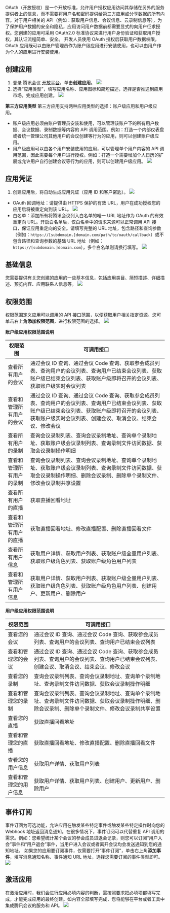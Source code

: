 OAuth（开放授权）是一个开放标准，允许用户授权应用访问其存储在另外的服务提供者上的信息，而不需要将用户名和密码提供给第三方应用或分享数据的所有内容。对于用户相关的 API（例如：获取用户信息、会议信息、云录制信息等），为了保护用户数据的安全和隐私，应用访问用户数据前都需要显式的向用户征求授权。您创建的应用可采用 OAuth2.0 标准协议来进行用户身份验证和获取用户授权，其认证流程简单、安全。
开发人员使用 OAuth 授权后获取用户数据权限，OAuth 应用既可以由账户管理员作为账户级应用进行安装使用，也可以由用户作为个人的应用进行安装使用。


## 创建应用
1. 登录 腾讯会议 [开放平台](https://meeting.tencent.com/open-api.html)，单击**创建应用**。
![](https://main.qcloudimg.com/raw/2f3e024248988a4f499ada81dfec0e8e.png)
2. 选择“应用类型”，填写应用名称、应用图标和简短描述，选择是否推送到应用市场，完成应用创建。
![](https://main.qcloudimg.com/raw/999db79f7e1cda5b53b5e33308f97efe.png)


**第三方应用类型**
第三方应用支持两种应用类型的选择：账户级应用和用户级应用。
- 账户级应用必须由账户管理员安装和使用，可以管理该账户下的所有用户数据、会议数据、录制数据等内容的 API 调用范围。例如：打造一个内部仪表盘或者统一管理公司其他用户的会议创建等行为的应用，则可以创建账户级应用。
- 用户级应用可以由各个用户安装使用的应用，可以管理单个用户内容的 API 调用范围，因此需要每个用户进行授权。例如：打造一个需要增加个人日历的扩展或允许用户自行创建会议等行为的应用，则可以创建用户级应用。
![](https://main.qcloudimg.com/raw/849ed40c275ec448a077f46ce246c596.png)


## 应用凭证
1. 创建应用后，将自动生成应用凭证（应用 ID 和客户密匙）。
![](https://main.qcloudimg.com/raw/4453aa69a16fc075b11c5321f4c0bef5.png)
 - OAuth 回调地址：请提供由 HTTPS 保护的有效 URL，用户在成功授权您的应用后将被重定向到该 URL。
![](https://main.qcloudimg.com/raw/0a918db75fd9eea990ed2fec515f8a2a.png)
 - 白名单：添加所有将腾讯会议列入白名单的唯一 URL 地址作为 OAuth 的有效重定向 URL。开启白名单后，仅白名单中的请求来源可以正常调用 API 接口，保证应用重定向的安全。请填写完整的 URL 地址，包含路径和查询参数（例如：`https://[subdomain.]domain.com/path/to/oauth/callback`）或不包含路径和查询参数的基础 URL 地址（例如：`https://[subdomain.]domain.com`），多个白名单则请换行填写。
![](https://main.qcloudimg.com/raw/a5850f70128769a2acec8e85688f0bf8.png)


## 基础信息
您需要提供有关您创建的应用的一些基本信息，包括应用类目、简短描述、详细描述、预览内容、应用联系人信息等。
![](https://main.qcloudimg.com/raw/df8597812296995689511940ecd4b986.png)



## 权限范围
权限范围定义应用可以调用的 API 接口范围，以便获取用户相关指定资源。您可单击右上角**添加权限范围**，进行权限范围的选择。
![](https://main.qcloudimg.com/raw/345ab3f164ae6d4b3fb12968e1bcba00.png)

**账户级应用权限范围说明**

| 权限范围                 | 可调用接口                                                   |
| ------------------------ | ------------------------------------------------------------ |
| 查看所有用户的会议       | 通过会议 ID 查询、通过会议 Code 查询、获取参会成员列表、查询用户的会议列表、查询用户已结束会议列表、获取账户级已结束会议列表、获取账户级即将召开的会议列表、获取账户级实时会议列表 |
| 查看和管理所有用户的会议 | 通过会议 ID 查询、通过会议 Code 查询、获取参会成员列表、查询用户的会议列表、查询用户已结束会议列表、获取账户级已结束会议列表、获取账户级即将召开的会议列表、获取账户级实时会议列表、创建会议、取消会议、结束会议、修改会议 |
| 查看所有用户的录制       | 查询会议录制列表、查询会议录制地址、查询单个录制地址、获取账户级会议录制列表、查询录制文件访问数据、获取会议录制操作明细 |
| 查看和管理所有用户的录制 | 查询会议录制列表、查询会议录制地址、查询单个录制地址、获取账户级会议录制列表、查询录制文件访问数据、获取会议录制操作明细、删除会议录制、删除单个录制文件、修改会议录制共享设置 |
| 查看所有用户的直播       | 获取直播回看地址                                             |
| 查看和管理所有用户的直播 | 获取直播回看地址、修改直播配置、删除直播回看文件             |
| 查看所有用户信息         | 获取用户详情、获取用户列表、获取账户级全量用户列表、获取账户级角色列表、获取账户级角色用户列表 |
| 查看和管理所有用户信息   | 获取用户详情、获取用户列表、获取账户级全量用户列表、获取账户级角色列表、获取账户级角色用户列表、创建用户、更新用户、删除用户 |



**用户级应用权限范围说明**

| 权限范围               | 可调用接口                                                   |
| ---------------------- | ------------------------------------------------------------ |
| 查看您的会议           | 通过会议 ID 查询、通过会议 Code 查询、获取参会成员列表、查询用户的会议列表、查询用户已结束会议列表 |
| 查看和管理您的会议     | 通过会议 ID 查询、通过会议 Code 查询、获取参会成员列表、查询用户的会议列表、查询用户已结束会议列表、创建会议、取消会议、结束会议、修改会议 |
| 查看您的录制           | 查询会议录制列表、查询会议录制地址、查询单个录制地址、查询录制文件访问数据、获取会议录制操作明细 |
| 查看和管理您的录制     | 查询会议录制列表、查询会议录制地址、查询单个录制地址、查询录制文件访问数据、获取会议录制操作明细、删除会议录制、删除单个录制文件、修改会议录制共享设置 |
| 查看您的直播           | 获取直播回看地址                                             |
| 查看和管理您的直播     | 获取直播回看地址、修改直播配置、删除直播回看文件             |
| 查看您的用户信息       | 获取用户详情、获取用户列表                                   |
| 查看和管理您的用户信息 | 获取用户详情、获取用户列表、创建用户、更新用户、删除用户     |


## 事件订阅
事件订阅为可选功能，允许应用在触发某些特定事件或触发某些特定操作时向您的 Webhook 地址返回消息通知。在很多情况下，事件订阅可以代替重复 API 调用的需求。例如：您希望统计某个会议的参会成员进退会记录，则您可以订阅“用户入会”事件和“用户退会”事件，当用户进入会议或者离开会议均会发送通知到您的通知地址。
如果您的应用要订阅事件，仅需要打开“事件订阅”，单击右上角**添加事件**，填写消息通知名称、事件通知 URL 地址，选择您需要订阅的事件类型即可。
![](https://main.qcloudimg.com/raw/d16c78e9b919938aa36b800e765a04d6.png)


## 激活应用
在激活应用时，我们会进行应用必填内容的判断，需按照要求把必填项都填写完成，才能完成应用的最终创建。如内容全部填写完成，您将能够在平台或者工具中集成腾讯会议的服务和 API。
![](https://main.qcloudimg.com/raw/b162d633ce87e2270332ee4a3c44d017.png)









